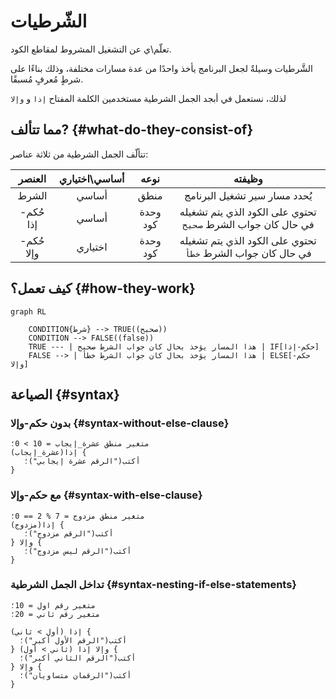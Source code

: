 ﻿---
sidebar_position: 8
---

# الشّرطيات

تعلّم\ي عن التشغيل المشروط لمقاطع الكود.

الشَّرطيات وسيلةٌ لجعل البرنامج يأخذ واحدًا من عدة مسارات مختلفة، وذلك بناءًا على شرطٍ مُعرفٍ مُسبقًا.

لذلك، نستعمل في أبجد الجمل الشرطية مستخدمين الكلمة المفتاح `إذا` و `وإلا`

## مما تتألف? {#what-do-they-consist-of}

تتألّف الجمل الشرطية من ثلاثة عناصر:


|  العنصر   | أساسي\اختياري |   نوعه   |                            وظيفته                            |
|:---------:|:-------------:|:--------:|:------------------------------------------------------------:|
|   الشرط   |     أساسي     |   منطق   |                يُحدد مسار سير تشغيل البرنامج                 |
| حُكم-إذا  |     أساسي     | وحدة كود | تحتوي على الكود الذي يتم تشغيله في حال كان جواب الشرط `صحيح` |
| حُكم-وإلا |    اختياري    | وحدة كود | تحتوي على الكود الذي يتم تشغيله في حال كان جواب الشرط `خطأ`  |


## كيف تعمل؟ {#how-they-work}

```mermaid
graph RL

    CONDITION{شرط} --> TRUE((صحيح))
    CONDITION --> FALSE((false))
    TRUE --- | هذا المسار يؤخذ بحال كان جواب الشرط صحيح | IF[حكم-إذا]
    FALSE --> | هذا المسار يؤخذ بحال كان جواب الشرط خطأ | ELSE[حكم-وإلا]
```

## الصياعة {#syntax}
### بدون حكم-وإلا {#syntax-without-else-clause}

```abjad
متغير منطق عشرة_إيجاب = 10 > 0؛
إذا(عشرة_إيجاب) {
   أكتب("الرقم عشرة إيجابي")؛
}
```

### مع حكم-وإلا {#syntax-with-else-clause}

```abjad
متغير منطق مزدوج = 7 % 2 == 0؛
إذا(مزدوج) {
   أكتب("الرقم مزدوج")؛
} وإلا {
   أكتب("الرقم ليس مزدوج")؛
}
```

### تداخل الجمل الشرطية {#syntax-nesting-if-else-statements}

```abjad
متغير رقم اول = 10؛
متغير رقم ثاني = 20؛

إذا (أول > ثاني) {
  أكتب("الرقم الأول أكبر")؛
} وإلا إذا (ثاني > أول) {
  أكتب("الرقم الثاني أكبر")؛
} وإلا {
  أكتب("الرقمان متساويان")؛
}

```